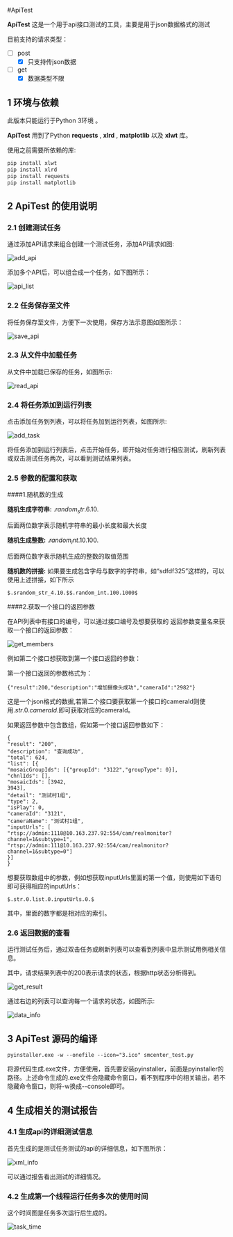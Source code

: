 #ApiTest 


**ApiTest** 这是一个用于api接口测试的工具，主要是用于json数据格式的测试

目前支持的请求类型：

- [ ] post
  - [x] 只支持传json数据

- [ ] get
  - [x] 数据类型不限
  
## 1 环境与依赖

此版本只能运行于Python 3环境 。

**ApiTest** 用到了Python **requests** , **xlrd** , **matplotlib** 以及 **xlwt** 库。

使用之前需要所依赖的库:

```bash
pip install xlwt
pip install xlrd
pip install requests
pip install matplotlib
```


## 2 ApiTest 的使用说明


### 2.1 创建测试任务

通过添加API请求来组合创建一个测试任务，添加API请求如图:

![add_api](img/add_api.png)

添加多个API后，可以组合成一个任务，如下图所示：

![api_list](img/api_list.png)

### 2.2 任务保存至文件

将任务保存至文件，方便下一次使用，保存方法示意图如图所示：

![save_api](img/save_api.png)

### 2.3 从文件中加载任务

从文件中加载已保存的任务，如图所示:

![read_api](img/read_api.png)

### 2.4 将任务添加到运行列表

点击添加任务到列表，可以将任务加到运行列表，如图所示:

![add_task](img/add_task.png)

将任务添加到运行列表后，点击开始任务，即开始对任务进行相应测试，刷新列表或双击测试任务两次，可以看到测试结果列表。

### 2.5 参数的配置和获取

####1.随机数的生成

**随机生成字符串:** $.random_str.6.10.$     
     
后面两位数字表示随机字符串的最小长度和最大长度

**随机生成整数:** $.random_int.10.100.$ 
    
后面两位数字表示随机生成的整数的取值范围

**随机数的拼接:** 如果要生成包含字母与数字的字符串，如“sdfdf325”这样的，可以使用上述拼接，如下所示

```
$.srandom_str_4.10.$$.random_int.100.1000$
```

####2.获取一个接口的返回参数

在API列表中有接口的编号，可以通过接口编号及想要获取的	返回参数变量名来获取一个接口的返回参数：

![get_members](img/get_members.png)

例如第二个接口想获取到第一个接口返回的参数：

第一个接口返回的参数格式为：

```
{"result":200,"description":"增加摄像头成功","cameraId":"2982"}
```

这是一个json格式的数据,若第二个接口要获取第一个接口的cameraId则使用$.str.0.cameraId.$即可获取对应的cameraId。

如果返回参数中包含数组，假如第一个接口返回参数如下：

```
{
"result": "200",
"description": "查询成功",
"total": 624,
"list": [{
"mosaicGroupIds": [{"groupId": "3122","groupType": 0}],
"chnlIds": [],
"mosaicIds": [3942,
3943],
"detail": "测试村1组",
"type": 2,
"isPlay": 0,
"cameraId": "3121",
"cameraName": "测试村1组",
"inputUrls": [
"rtsp://admin:1118@10.163.237.92:554/cam/realmonitor?channel=1&subtype=1",
"rtsp://admin:111@10.163.237.92:554/cam/realmonitor?channel=1&subtype=0"]
}]
}
```

想要获取数组中的参数，例如想获取inputUrls里面的第一个值，则使用如下语句即可获得相应的inputUrls：

```
$.str.0.list.0.inputUrls.0.$
```

其中，里面的数字都是相对应的索引。

### 2.6 返回数据的查看

运行测试任务后，通过双击任务或刷新列表可以查看到列表中显示测试用例相关信息。

其中，请求结果列表中的200表示请求的状态，根据http状态分析得到。

![get_result](img/get_result.png)


通过右边的列表可以查询每一个请求的状态，如图所示:

![data_info](img/data_info.png)

## 3 ApiTest 源码的编译

```
pyinstaller.exe -w --onefile --icon="3.ico" smcenter_test.py
```

将源代码生成.exe文件，方便使用，首先要安装pyinstaller，前面是pyinstaller的路径。上述命令生成的.exe文件会隐藏命令窗口，看不到程序中的相关输出，若不隐藏命令窗口，则将-w换成--console即可。


## 4 生成相关的测试报告


### 4.1 生成api的详细测试信息

首先生成的是测试任务测试的api的详细信息，如下图所示：

![xml_info](img/xml_info.png)

可以通过报告看出测试的详细情况。

### 4.2 生成第一个线程运行任务多次的使用时间

这个时间图是任务多次运行后生成的。

![task_time](img/task_time.png)







